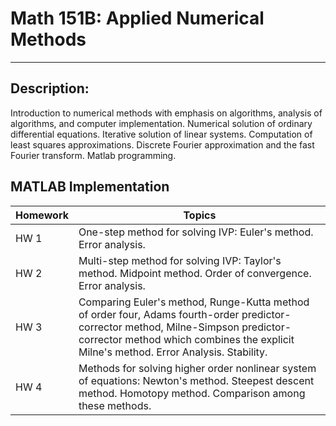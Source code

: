 # Math 151B: Applied Numerical Methods
----------------------------------------------------------------------------------------------------------------------

## Description:

Introduction to numerical methods with emphasis on algorithms, analysis of algorithms, and computer implementation. Numerical solution of ordinary differential equations. Iterative solution of linear systems. Computation of least squares approximations. Discrete Fourier approximation and the fast Fourier transform. Matlab programming.


## MATLAB Implementation

| Homework | Topics |
| --- | --- |
|    HW 1   | One-step method for solving IVP: Euler's method. Error analysis. |
|    HW 2   | Multi-step method for solving IVP: Taylor's method. Midpoint method. Order of convergence. Error analysis. |
|    HW 3   | Comparing Euler's method, Runge-Kutta method of order four, Adams fourth-order predictor-corrector method, Milne-Simpson predictor-corrector method which combines the explicit Milne's method. Error Analysis. Stability. |
|    HW 4   | Methods for solving higher order nonlinear system of equations: Newton's method. Steepest descent method. Homotopy method. Comparison among these methods. |
